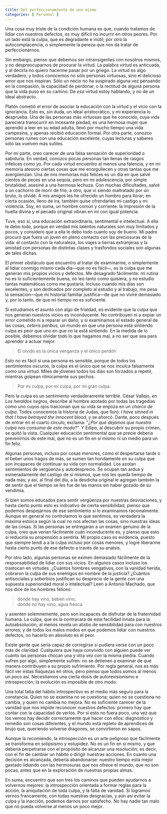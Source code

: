 ```yaml
---
title: Del perfeccionamiento de uno mismo
categories: [ Personal ]
---
```



Una cosa muy triste de la condición humana es que, cuando tratamos de lidiar
con nuestros defectos, es muy difícil no incurrir en otros peores. Por un lado
está la culpa, que es degradante e inútil; por otro la autocomplacencia, o
simplemente la pereza que nos da tratar de perfeccionarnos. 

Sin embargo, pienso que debemos ser intransigentes con nosotros mismos, y no
despreocuparnos de procurar la virtud. La palabra *virtud* es anticuada, y al
decirla no quiero hacerme pasar por un griego. La virtud es algo verdadero, y
todos conocemos no sólo personas virtuosas, sino el delicioso amor que nos
inspiran. Sólo un necio no ha suspirado alguna vez pensando en la compasión, la
capacidad de perdonar, o la rectitud de alguna persona que la vida puso en su
camino. De *esa* virtud estoy hablando, y no de un ideal abstracto.

Platón cometió el error de asociar la educación con la virtud y el vicio con la
ignorancia. Esto es, sin duda, un ideal aristocrático, y mi experiencia lo
desprueba. Una de las personas más virtuosas que he conocido, cuya vida
pareciera transcurrir en incesante piedad, es una hermosa mujer que aprendió a
leer en su edad adulta, llevó por mucho tiempo una vida campesina, y apenas
recibió educación formal. Por otra parte, conozco personas ruines con una
educación excelente, cuyas lecturas y saberes sólo las vuelven más sutiles.

Por mi parte, creo carecer de una falsa sensación de superioridad o sabiduría.
En verdad, conozco pocas personas tan llenas de rasgos infelices como yo. Por
cada virtud encuentro al menos una falencia, y en mi memoria atesoro ciertas
cosas que me enorgullecen y otras tantas que me avergüenzan. Una de mis
memorias más felices es un día en que salvé cientos de peces en una sequía,
pero en mi adolescencia, por simple brutalidad, asesiné a una hermosa lechuza.
Con muchas dificultades, salvé a un cachorro de morir de frío; a otro, que vi
siendo maltratado por un bruto, lo olvidé. A mis amigos les he ofrecido un
hombro para llorar; en cierta ocasión, lleno de ira, también quise ofrendarles
mi castigo y mi violencia. Soy, en suma, un hombre común y corriente: la
impresión de la huella divina y el pecado original vibran en mí con igual
potencia. 

Tuve, eso sí, una educación extraordinaria, sentimental e intelectual. A ella
le debo todo, porque en verdad mis talentos naturales son muy limitados y
pocos, y considero que a ella le debo todo cuanto soy de bueno. Mi padre procuró
que fuera un joven en pleno contacto con las preciosuras de la vida: el 
contacto con la naturaleza, los viajes a tierras extranjeras y la amistad
con personas de distintas clases y trasfondos sociales son algunas de tales 
dichas.

El primer obstáculo que encuentro al tratar de examinarme, o simplemente al
lidiar conmigo mismo cada día—que no es fácil—, es la culpa que me generan
mis propios vicios y defectos. Me desagrado fácilmente: mi rutina no es lo
suficientemente buena, no leo tanto como quisiera, y no estudio tantas
matemáticas como me gustaría. Incluso cuando mis días son excelentes, y son
dedicados por completo al estudio y al trabajo, me pesa la sensación—que mi
historial familiar justifica—de que no viviré demasiado y, por lo tanto, de
que mi tiempo no es suficiente. 

Si estudiamos el asunto con algo de frialdad, es evidente que la culpa que
nos generan nuestros vicios es inconducente. No contribuyen ni a expiar un
error cometido ni a reparar un daño, y si examinamos el estado general de las
cosas, *ceteris paribus*, un mundo en que una persona está sintiendo
culpa es peor que uno en que no la está sintiendo. En la medida de lo posible,
debemos olvidar todo lo que hagamos mal, a no ser que sea para aprender a
actuar mejor.

> El olvido es la única venganza y el único perdón

Esto no es fácil si una persona es sensible, porque de todos los sentimientos
oscuros, la culpa es el único que se nos inculca falsamente como una virtud.
Miles de jóvenes todos los días son forzados a repetir, mientras golpean
rítmicamente sus pechos:

> Por mi culpa, por mi culpa,
> por mi gran culpa.

Pero la culpa es un sentimiento verdaderamente terrible. César Vallejo, en
*Los heraldos negros*, describe al hombre azotado por todas las
tragedias como uno cuyos ojos traicionan que su vida se enpoza en un
*charco de culpa*. Todos conocemos la historia de Judas, que lloró:
*I have sinned in that I have betrayed the innocent blood*, y se ahorcó.
Dante, poco después de entrar en el cuarto círculo, exclama: "*¿Por qué
dejamos que nuestra culpa nos consuma de este modo?*". Y Edipo, al descubrir su
propio crimen, se quitó la vista. Cualquier educación sentimental que se precie
debería prevenirnos de este mal, que no es un fin en sí mismo ni un medio para un
fin feliz.

Algunas personas, incluso por cosas menores, como el despertarse tarde o el
beber unos tragos de más, se sumen tan hondamente en su culpa que son incapaces
de continuar su vida con normalidad. Los azotan sentimientos de vergüenza y
autodesprecio. Se ocupan tan ardua y esmeradamente del castigo de sí mismos,
que nos les queda tiempo de nada más; y así, al final del día, a la desdicha
original le agregan también la de sentir que el tiempo se les fue de las manos
sin haber gozado de su vendimia.

Si bien somos educados para sentir vergüenza por nuestras desviaciones, y hasta
cierto punto esto es indicativo de cierta sensibilidad, pienso que podemos
despojarnos de ese sentimiento si lo examinamos racionalmente. 
Aunque en general no controlamos lo que sentimos, es verdadera la máxima
estoica según la cual no nos afectan las cosas, sino nuestras ideas de las
cosas. Si las personas se entregaran a un examen genuino de la culpa, creo que
verían fácilmente cuán inconducente es, y pienso que esto sí reduciría su
propensión a sentirla. Mi propio caso es evidencia, puesto que siempre tendí a
a la culpa incluso por cosas menores, y logré liberarme hasta cierto punto de
ese defecto a través de su análsis.

Por otro lado, algunas personas se eximen demasiado fácilmente de la
responsabilidad de lidiar con sus vicios. En algunos casos incluso los
trastocan en virtudes. ¿Cuántos hombres vengativos, con la vanidad herida,
cobraron la culpa de sus enemigos en nombre de la justicia? ¿Cuántos
antisociales y soberbios justifican su desprecio de la gente con una supuesta
superioridad moral o intelectual? Leen a Antonio Machado, que nos dice de los
hombres felices:

> donde hay vino, beben vino;<br>
> donde no hay vino, agua fresca

y asienten solemnemente, pero son incapaces de disfrutar de la fraternidad
humana. La culpa, que es la contracara de esta facilidad innata para la
autoabsolución, al menos revela un atisbo de sensibilidad para con nuestros
errores; y de todos los malos modos en que podemos lidiar con nuestros
defectos, no hacerlo en absoluto es el peor. 

Existe gente que sería capaz de corregirse si pudiera verse con un poco más de
claridad. Cualquiera que haya convivido con alguien puede ver cuánto las
personas chocan una y otra vez con la misma piedra. Cuando sufren por algo,
simplemente sufren: no se detienen a examinar de qué manera contribuyen a su
propio sufrimiento. Por regla general, nos es más fácil ver estas flaquezas en
otros, pero pienso que todos somos al menos un poco así. Necesitamos una cierta 
dosis de autorevisionismo e introspección; la evolución es imposible de otro modo.

Una total falta del hábito introspectivo es el medio más seguro para la
constancia. Quien no se examina no se cuestiona; quien no se cuestiona no
cambia, y quien no cambia no mejora. No es suficiente carecer de la vanidad que
nos impide reconocer nuestros defectos: primero hay que contar con la capacidad
de verlos. Por si esto no fuera poco, una vez que los vemos hay decidir
correctamente qué hacer con ellos: diagnóstico y remedio son cosas diferentes,
y el mundo está repleto de aprendices de brujo que, queriendo volverse
dragones, se convirtieron en sapos.

Aunque la recomiendo, la introspección es un arte peligroso que fácilmente se
transforma en solipsismo y estupidez. No es un fin en sí mismo, y que debería
perpetrarse con el propósito de alcanzar una resolución; es decir, con el fin
de cambiar un hábito o dirigir nuestras acciones. En cuanto una decisión es
alcanzada, debería abandonarse: nuestro tiempo está mejor gastado lidiando con
las hermosuras que nos ofrece el mundo, que no son pocas, antes que en la
exploración de nuestras propias almas.

En suma, encuentro que son tres los caminos que pueden ayudarnos a volvernos
mejores: la introspección orientada a formar reglas para la acción, la
aniquilación de toda culpa, y la falta de vanidad. Si logramos vernos
francamente, con todas nuestras desgracias, y aún así evitar la culpa y la
inacción, podemos darnos por satisfecho. No hay nadie tan malo que no pueda
volverse al menos un poco mejor.



















